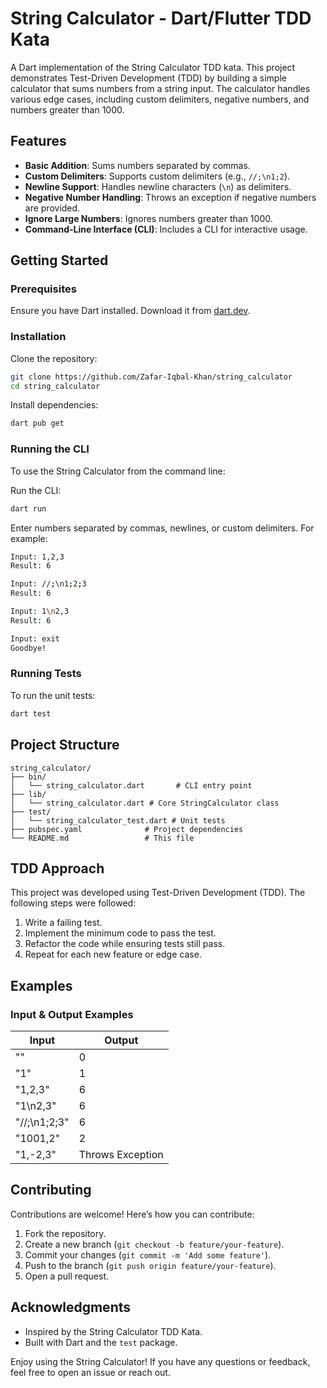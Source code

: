 # String Calculator - Dart/Flutter TDD Kata

A Dart implementation of the String Calculator TDD kata. This project demonstrates Test-Driven Development (TDD) by building a simple calculator that sums numbers from a string input. The calculator handles various edge cases, including custom delimiters, negative numbers, and numbers greater than 1000.

## Features
- **Basic Addition**: Sums numbers separated by commas.
- **Custom Delimiters**: Supports custom delimiters (e.g., `//;\n1;2`).
- **Newline Support**: Handles newline characters (`\n`) as delimiters.
- **Negative Number Handling**: Throws an exception if negative numbers are provided.
- **Ignore Large Numbers**: Ignores numbers greater than 1000.
- **Command-Line Interface (CLI)**: Includes a CLI for interactive usage.

## Getting Started

### Prerequisites
Ensure you have Dart installed. Download it from [dart.dev](https://dart.dev/).

### Installation
Clone the repository:

```bash
git clone https://github.com/Zafar-Iqbal-Khan/string_calculator
cd string_calculator
```

Install dependencies:

```bash
dart pub get
```

### Running the CLI
To use the String Calculator from the command line:

Run the CLI:

```bash
dart run
```

Enter numbers separated by commas, newlines, or custom delimiters. For example:

```bash
Input: 1,2,3
Result: 6

Input: //;\n1;2;3
Result: 6

Input: 1\n2,3
Result: 6

Input: exit
Goodbye!
```

### Running Tests
To run the unit tests:

```bash
dart test
```

## Project Structure
```plaintext
string_calculator/
├── bin/
│   └── string_calculator.dart       # CLI entry point
├── lib/
│   └── string_calculator.dart # Core StringCalculator class
├── test/
│   └── string_calculator_test.dart # Unit tests
├── pubspec.yaml              # Project dependencies
└── README.md                 # This file
```

## TDD Approach
This project was developed using Test-Driven Development (TDD). The following steps were followed:

1. Write a failing test.
2. Implement the minimum code to pass the test.
3. Refactor the code while ensuring tests still pass.
4. Repeat for each new feature or edge case.

## Examples

### Input & Output Examples
| Input         | Output             |
|--------------|------------------|
| ""           | 0                |
| "1"         | 1                |
| "1,2,3"     | 6                |
| "1\n2,3"    | 6                |
| "//;\n1;2;3" | 6                |
| "1001,2"     | 2                |
| "1,-2,3"     | Throws Exception |

## Contributing
Contributions are welcome! Here’s how you can contribute:

1. Fork the repository.
2. Create a new branch (`git checkout -b feature/your-feature`).
3. Commit your changes (`git commit -m 'Add some feature'`).
4. Push to the branch (`git push origin feature/your-feature`).
5. Open a pull request.


## Acknowledgments
- Inspired by the String Calculator TDD Kata.
- Built with Dart and the `test` package.

Enjoy using the String Calculator! If you have any questions or feedback, feel free to open an issue or reach out.

